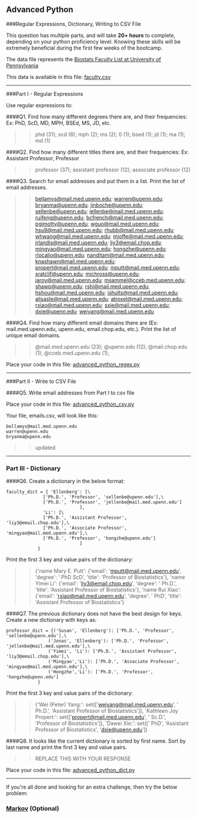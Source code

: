 ## Advanced Python    

###Regular Expressions, Dictionary, Writing to CSV File  

This question has multiple parts, and will take **20+ hours** to complete, depending on your python proficiency level.  Knowing these skills will be extremely beneficial during the first few weeks of the bootcamp.

The data file represents the [Biostats Faculty List at University of Pennsylvania](http://www.med.upenn.edu/cceb/biostat/faculty.shtml)

This data is available in this file:  [faculty.csv](python/faculty.csv)

---

###Part I - Regular Expressions  

Use regular expressions to:

####Q1. Find how many different degrees there are, and their frequencies: Ex:  PhD, ScD, MD, MPH, BSEd, MS, JD, etc.

>> phd (31); scd (6); mph (2); ms (2); 0 (1); bsed (1); jd (1); ma (1); md (1)


####Q2. Find how many different titles there are, and their frequencies:  Ex:  Assistant Professor, Professor

>> professor (37); assistant professor (12); associate professor (12)


####Q3. Search for email addresses and put them in a list.  Print the list of email addresses.

>> bellamys@mail.med.upenn.edu; warren@upenn.edu; bryanma@upenn.edu; jinboche@upenn.edu; sellenbe@upenn.edu; jellenbe@mail.med.upenn.edu; ruifeng@upenn.edu; bcfrench@mail.med.upenn.edu; pgimotty@upenn.edu; wguo@mail.med.upenn.edu; hsu9@mail.med.upenn.edu; rhubb@mail.med.upenn.edu; whwang@mail.med.upenn.edu; mjoffe@mail.med.upenn.edu; jrlandis@mail.med.upenn.edu; liy3@email.chop.edu; mingyao@mail.med.upenn.edu; hongzhe@upenn.edu; rlocalio@upenn.edu; nanditam@mail.med.upenn.edu; knashawn@mail.med.upenn.edu; propert@mail.med.upenn.edu; mputt@mail.med.upenn.edu; sratclif@upenn.edu; michross@upenn.edu; jaroy@mail.med.upenn.edu; msammel@cceb.med.upenn.edu; shawp@upenn.edu; rshi@mail.med.upenn.edu; hshou@mail.med.upenn.edu; jshults@mail.med.upenn.edu; alisaste@mail.med.upenn.edu; atroxel@mail.med.upenn.edu; rxiao@mail.med.upenn.edu; sxie@mail.med.upenn.edu; dxie@upenn.edu; weiyang@mail.med.upenn.edu



####Q4. Find how many different email domains there are (Ex:  mail.med.upenn.edu, upenn.edu, email.chop.edu, etc.).  Print the list of unique email domains.

>> @mail.med.upenn.edu (23); @upenn.edu (12); @mail.chop.edu (1); @cceb.med.upenn.edu (1);

Place your code in this file: [advanced_python_regex.py](python/advanced_python_regex.py)

---

###Part II - Write to CSV File

####Q5.  Write email addresses from Part I to csv file

Place your code in this file: [advanced_python_csv.py](python/advanced_python_csv.py)

Your file, emails.csv, will look like this:
```
bellamys@mail.med.upenn.edu
warren@upenn.edu
bryanma@upenn.edu
```
>> updated
---

### Part III - Dictionary

####Q6.  Create a dictionary in the below format:
```
faculty_dict = { 'Ellenberg': [\
              ['Ph.D.', 'Professor', 'sellenbe@upenn.edu'],\
              ['Ph.D.', 'Professor', 'jellenbe@mail.med.upenn.edu']
                            ],
              'Li': [\
              ['Ph.D.', 'Assistant Professor', 'liy3@email.chop.edu'],\
              ['Ph.D.', 'Associate Professor', 'mingyao@mail.med.upenn.edu'],\
              ['Ph.D.', 'Professor', 'hongzhe@upenn.edu']
                            ]
            }
```
Print the first 3 key and value pairs of the dictionary:

>> {'name Mary E. Putt': {'email': 'mputt@mail.med.upenn.edu', 'degree': ' PhD ScD', 'title': 'Professor of Biostatistics'}, 'name Yimei Li': {'email': 'liy3@email.chop.edu', 'degree': ' Ph.D.', 'title': 'Assistant Professor of Biostatistics'}, 'name Rui Xiao': {'email': 'rxiao@mail.med.upenn.edu', 'degree': ' PhD', 'title': 'Assistant Professor of Biostatistics'}

####Q7.  The previous dictionary does not have the best design for keys.  Create a new dictionary with keys as:

```
professor_dict = {('Susan', 'Ellenberg'): ['Ph.D.', 'Professor', 'sellenbe@upenn.edu'],\
                ('Jonas', 'Ellenberg'): ['Ph.D.', 'Professor', 'jellenbe@mail.med.upenn.edu'],\
                ('Yimei', 'Li'): ['Ph.D.', 'Assistant Professor', 'liy3@email.chop.edu'],\
                ('Mingyao','Li'): ['Ph.D.', 'Associate Professor', 'mingyao@mail.med.upenn.edu'],\
                ('Hongzhe','Li'): ['Ph.D.', 'Professor', 'hongzhe@upenn.edu']
            }
```

Print the first 3 key and value pairs of the dictionary:

>> {'Wei (Peter) Yang:': set(['weiyang@mail.med.upenn.edu', ' Ph.D.', 'Assistant Professor of Biostatistics']), 'Kathleen Joy Propert:': set(['propert@mail.med.upenn.edu', ' Sc.D.', 'Professor of Biostatistics']), 'Dawei Xie:': set([' PhD', 'Assistant Professor of Biostatistics', 'dxie@upenn.edu'])

####Q8.  It looks like the current dictionary is sorted by first name.  Sort by last name and print the first 3 key and value pairs.  

>> REPLACE THIS WITH YOUR RESPONSE

Place your code in this file: [advanced_python_dict.py](python/advanced_python_dict.py)

---

If you're all done and looking for an extra challenge, then try the below problem:  

### [Markov](python/markov.py) (Optional)
